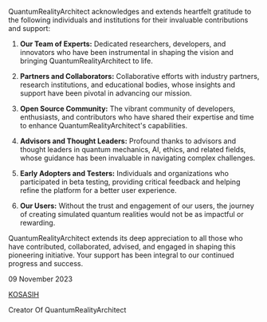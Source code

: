 QuantumRealityArchitect acknowledges and extends heartfelt gratitude to the following individuals and institutions for their invaluable contributions and support:

1. **Our Team of Experts:** Dedicated researchers, developers, and innovators who have been instrumental in shaping the vision and bringing QuantumRealityArchitect to life.

2. **Partners and Collaborators:** Collaborative efforts with industry partners, research institutions, and educational bodies, whose insights and support have been pivotal in advancing our mission.

3. **Open Source Community:** The vibrant community of developers, enthusiasts, and contributors who have shared their expertise and time to enhance QuantumRealityArchitect's capabilities.

4. **Advisors and Thought Leaders:** Profound thanks to advisors and thought leaders in quantum mechanics, AI, ethics, and related fields, whose guidance has been invaluable in navigating complex challenges.

5. **Early Adopters and Testers:** Individuals and organizations who participated in beta testing, providing critical feedback and helping refine the platform for a better user experience.

6. **Our Users:** Without the trust and engagement of our users, the journey of creating simulated quantum realities would not be as impactful or rewarding.

QuantumRealityArchitect extends its deep appreciation to all those who have contributed, collaborated, advised, and engaged in shaping this pioneering initiative. Your support has been integral to our continued progress and success.

09 November 2023 

[KOSASIH](https://www.linkedin.com/in/kosasih-81b46b5a) 

Creator Of QuantumRealityArchitect
